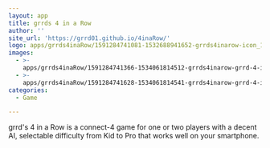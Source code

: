 ```yaml
---
layout: app
title: grrds 4 in a Row
author: ''
site_url: 'https://grrd01.github.io/4inaRow/'
logo: apps/grrds4inaRow/1591284741081-1532688941652-grrds4inarow-icon_192.png
images:
  - >-
    apps/grrds4inaRow/1591284741366-1534061814512-grrds4inarow-grrd-4-in-a-row2.png
  - >-
    apps/grrds4inaRow/1591284741628-1534061814541-grrds4inarow-grrd-4-in-a-row3.png
categories:
  - Game

---
```

grrd's 4 in a Row is a connect-4 game for one or two players with a decent AI, selectable difficulty from Kid to Pro that works well on your smartphone.
